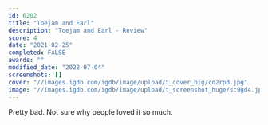 ```yaml
---
id: 6202
title: "Toejam and Earl"
description: "Toejam and Earl - Review"
score: 4
date: "2021-02-25"
completed: FALSE
awards: ""
modified_date: "2022-07-04"
screenshots: []
cover: "//images.igdb.com/igdb/image/upload/t_cover_big/co2rpd.jpg"
image: "//images.igdb.com/igdb/image/upload/t_screenshot_huge/sc9gd4.jpg"
---
```

Pretty bad. Not sure why people loved it so much.
